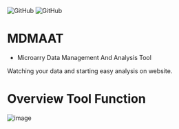 ![GitHub](https://img.shields.io/github/license/dapingtai/MDMAAT-web)
![GitHub](https://img.shields.io/github/languages/top/dapingtai/MDMAAT-web)
# MDMAAT
- Microarry Data Management And Analysis Tool

Watching your data and starting easy analysis on website.
# Overview Tool Function
![image](https://github.com/dapingtai/MDMAAT/blob/master/www/MDMAAT_Function.jpg)
